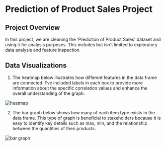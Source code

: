 # Prediction of Product Sales Project
## Project Overview

In this project, we are cleaning the 'Prediction of Product Sales' dataset and using it for analysis purposes. This includes but isn't limited to exploratory data analysis and feature inspection.

## Data Visualizations

1. The heatmap below illustrates how different features in the data frame are connected. I've included labels in each box to provide more information about the specific correlation values and enhance the overall understanding of the graph.

![heatmap](https://github.com/sof2401/Prediction-of-Product-Sales-Project/assets/134681536/3269619d-42cb-41f6-a586-a71c8d4f0e39)

2. The bar graph below shows how many of each item type exists in the data frame. This type of graph is beneficial to stakeholders because it is easy to identify key details such as max, min, and the relationship between the quantities of their products.

![bar graph](https://github.com/sof2401/Prediction-of-Product-Sales-Project/assets/134681536/5b6424f1-1b1e-4ad2-ae7f-2c467176aa1a)


